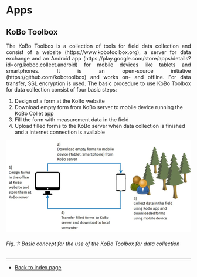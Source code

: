 # Apps

## KoBo Toolbox

<p align="justify">The  KoBo  Toolbox  is  a  collection  of  tools  for  field  data  collection  and  consist  of  a website (https://www.kobotoolbox.org), a server for data exchange and an Android app (https://play.google.com/store/apps/details?id=org.koboc.collect.android) for mobile devices like tablets and smartphones. It is an open-source initiative (https://github.com/kobotoolbox) and works on- and offline. For data transfer, SSL encryption is used. The basic procedure to use KoBo Toolbox for data collection consist of four basic steps:<p>  
  
1. Design of a form at the KoBo website  
2. Download empty form from KoBo server to mobile device running the KoBo Collet app  
3. Fill the form with measurement data in the field  
4. Upload filled forms to the KoBo server when data collection is finished and a internet connection is available  

<img src="../images/kobo_cycle.jpg" alt="Tree rings" class="inline" width="600"/>

###### Fig. 1: Basic concept for the use of the KoBo Toolbox for data collection 


---  
* [Back to index page](../index.md)
